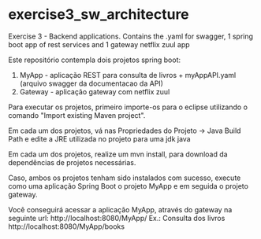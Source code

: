 # exercise3_sw_architecture
Exercise 3 - Backend applications. Contains the .yaml for swagger, 1 spring boot app of rest services and 1 gateway netflix zuul app

Este repositório contempla dois projetos spring boot:
1. MyApp - aplicação REST para consulta de livros + myAppAPI.yaml (arquivo swagger da documentacao da API)
2. Gateway - aplicação gateway com netflix zuul

Para executar os projetos, primeiro importe-os para o eclipse utilizando o comando "Import existing Maven project".

Em cada um dos projetos, vá nas Propriedades do Projeto -> Java Build Path e edite a JRE utilizada no projeto para uma jdk java

Em cada um dos projetos, realize um mvn install, para download da dependências de projetos necessárias.

Caso, ambos os projetos tenham sido instalados com sucesso, execute como uma aplicação Spring Boot o projeto MyApp e em seguida o projeto gateway.

Você conseguirá acessar a aplicação MyApp, através do gateway na seguinte url: http://localhost:8080/MyApp/
Ex.: Consulta dos livros http://localhost:8080/MyApp/books

